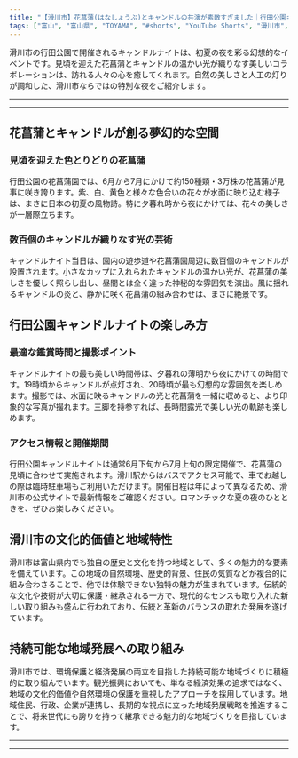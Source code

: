 ```yaml
---
title: "【滑川市】花菖蒲(はなしょうぶ)とキャンドルの共演が素敵すぎました｜行田公園キャンドルナイト"
tags: ["富山", "富山県", "TOYAMA", "#shorts", "YouTube Shorts", "滑川市", "県東部", "富山県東部", "立山連峰", "アルペンルート", "公園", "自然", "散歩", "レジャー", "富山観光", "富山旅行", "北陸観光", "日本海", "立山黒部", "動画", "ショート動画", "富山県の観光スポット", "富山県でおすすめの場所", "富山県の名所", "富山県の見どころ", "富山県のグルメ", "富山県の文化", "富山県の自然", "富山県のイベント"]
---
```


滑川市の行田公園で開催されるキャンドルナイトは、初夏の夜を彩る幻想的なイベントです。見頃を迎えた花菖蒲とキャンドルの温かい光が織りなす美しいコラボレーションは、訪れる人々の心を癒してくれます。自然の美しさと人工の灯りが調和した、滑川市ならではの特別な夜をご紹介します。

---

<!-- 🎥 YouTube動画埋め込み -->
<!-- No YouTube URL provided -->

---

## 花菖蒲とキャンドルが創る夢幻的な空間

### 見頃を迎えた色とりどりの花菖蒲

行田公園の花菖蒲園では、6月から7月にかけて約150種類・3万株の花菖蒲が見事に咲き誇ります。紫、白、黄色と様々な色合いの花々が水面に映り込む様子は、まさに日本の初夏の風物詩。特に夕暮れ時から夜にかけては、花々の美しさが一層際立ちます。

### 数百個のキャンドルが織りなす光の芸術

キャンドルナイト当日は、園内の遊歩道や花菖蒲園周辺に数百個のキャンドルが設置されます。小さなカップに入れられたキャンドルの温かい光が、花菖蒲の美しさを優しく照らし出し、昼間とは全く違った神秘的な雰囲気を演出。風に揺れるキャンドルの炎と、静かに咲く花菖蒲の組み合わせは、まさに絶景です。

## 行田公園キャンドルナイトの楽しみ方

### 最適な鑑賞時間と撮影ポイント

キャンドルナイトの最も美しい時間帯は、夕暮れの薄明から夜にかけての時間です。19時頃からキャンドルが点灯され、20時頃が最も幻想的な雰囲気を楽しめます。撮影では、水面に映るキャンドルの光と花菖蒲を一緒に収めると、より印象的な写真が撮れます。三脚を持参すれば、長時間露光で美しい光の軌跡も楽しめます。

### アクセス情報と開催期間

行田公園キャンドルナイトは通常6月下旬から7月上旬の限定開催で、花菖蒲の見頃に合わせて実施されます。滑川駅からはバスでアクセス可能で、車でお越しの際は臨時駐車場もご利用いただけます。開催日程は年によって異なるため、滑川市の公式サイトで最新情報をご確認ください。ロマンチックな夏の夜のひとときを、ぜひお楽しみください。

## 滑川市の文化的価値と地域特性

滑川市は富山県内でも独自の歴史と文化を持つ地域として、多くの魅力的な要素を備えています。この地域の自然環境、歴史的背景、住民の気質などが複合的に組み合わさることで、他では体験できない独特の魅力が生まれています。伝統的な文化や技術が大切に保護・継承される一方で、現代的なセンスも取り入れた新しい取り組みも盛んに行われており、伝統と革新のバランスの取れた発展を遂げています。

## 持続可能な地域発展への取り組み

滑川市では、環境保護と経済発展の両立を目指した持続可能な地域づくりに積極的に取り組んでいます。観光振興においても、単なる経済効果の追求ではなく、地域の文化的価値や自然環境の保護を重視したアプローチを採用しています。地域住民、行政、企業が連携し、長期的な視点に立った地域発展戦略を推進することで、将来世代にも誇りを持って継承できる魅力的な地域づくりを目指しています。

---

<!-- 🗺 Googleマップ（自動表示: page.tsxで地域名から自動生成） -->

<!-- 📍 宿泊リンク（自動表示: page.tsxで地域別リンクを自動生成）
     - タイトルから地域名を抽出
     - JTB / 楽天トラベル / じゃらん / 一休.com 対応
     - 環境変数でプロバイダー切替可能
-->

<!-- 📚 関連記事（自動表示: page.tsxで同カテゴリから2件自動選択） -->

<!-- 🏷️ タグ（自動表示: page.tsxで記事最下部に自動配置） -->

---

<!--
【記事文字数ルール】
- 基本文字数: 最低1000文字以上
- 推奨文字数: 1000〜1500文字（スマホ読みやすさ最優先）
- 上限なし: 情報量的に必要な場合は1500文字や2000文字を超えても良い
- 判断基準: 読者にとって価値ある情報を過不足なく提供できる文字数

【記事構成の最終形】
1. タイトル・動画・本文
2. まとめ
3. Googleマップ（見出しなし、マップのみ自動表示）
4. **宿泊リンク（地域別自動生成）** ← 2025年10月7日追加
5. 関連記事（H3、同カテゴリから2件自動選択）
6. タグ（記事最下部に自動表示）
7. ナビゲーションボタン

【宿泊リンクシステム仕様】
- タイトルから地域名を自動抽出（【〇〇市】形式優先）
- 北陸地方地域辞書: 富山/石川/福井の主要都市対応
- 対応プロバイダー: JTB（既定）/ 楽天トラベル / じゃらん / 一休.com
- 環境変数で切替: NEXT_PUBLIC_DEFAULT_TRAVEL_PROVIDER
- URLテンプレート: 地域名自動エンコード + アフィリエイトID挿入
- 配置位置: Googleマップ直後、関連記事より前

【自動生成セクション】
※以下はpage.tsxで自動生成されるため、記事本文には含めない
- Googleマップ: タイトル【】内の地域名から生成
- 宿泊リンク: 地域名抽出 → Deeplink生成 → スタイル適用
- 関連記事: 同カテゴリから2件を自動選択・リンク化
- タグ: 記事データから最下部に自動配置

【削除済みセクション】
※アクセス方法・周辺情報・公式リンクセクションは不要（2025年10月5日削除）

【AdSense・アフィリエイト】
- Google AdSense: 全ページ自動読み込み（layout.tsx）
- アフィリエイトスクリプト: AffilScript（layout.tsx）
- data-affil属性での動的リンク変換機能あり（現在は宿泊リンクで代替）

【最終更新】2025年10月7日 - 地域別宿泊リンク自動生成システム実装
-->
